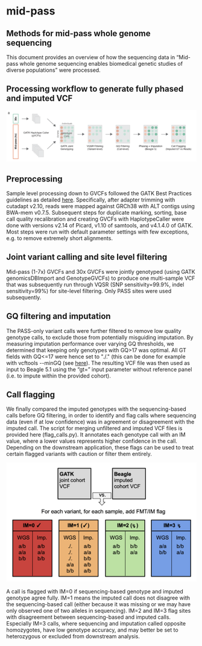 # mid-pass

## Methods for mid-pass whole genome sequencing

This document provides an overview of how the sequencing data in  “Mid-pass whole genome sequencing enables biomedical genetic studies of diverse populations” were processed. 

## Processing workflow to generate fully phased and imputed VCF

<img src="workflow.png" alt="Workflow overview" width="800"/>
 
 
## Preprocessing
Sample level processing down to GVCFs followed the GATK Best Practices guidelines as detailed [here](https://gatk.broadinstitute.org/hc/en-us/articles/360035535932-Germline-short-variant-discovery-SNPs-Indels-). Specifically, after adapter trimming with cutadapt v2.10, reads were mapped against GRCh38 with ALT contigs using BWA-mem v0.7.5. Subsequent steps for duplicate marking, sorting, base call quality recalibration and creating GVCFs with HaplotypeCaller were done with versions v2.14 of Picard, v1.10 of samtools, and v4.1.4.0 of GATK. Most steps were run with default parameter settings with few exceptions, e.g. to remove extremely short alignments. 

## Joint variant calling and site level filtering
Mid-pass (1-7x) GVCFs and 30x GVCFs were jointly genotyped (using GATK genomicsDBImport and GenotypeGVCFs) to produce one multi-sample VCF that was subsequently run through VQSR (SNP sensitivity=99.9%, indel sensitivity=99%) for site-level filtering. Only PASS sites were used subsequently.

## GQ filtering and imputation
The PASS-only variant calls were further filtered to remove low quality genotype calls, to exclude those from potentially misguiding imputation.  By measuring imputation performance over varying GQ thresholds, we determined that keeping only genotypes with GQ>17 was optimal. All GT fields with GQ<=17 were hence set to "./." (this can be done for example with vcftools --minGQ (see [here](https://vcftools.github.io/man_latest.html)).
The resulting VCF file was then used as input to Beagle 5.1 using the “gt=” input parameter without reference panel (i.e. to impute within the provided cohort).

## Call flagging
We finally compared the imputed genotypes with the sequencing-based calls before GQ filtering, in order to identify and flag calls where sequencing data (even if at low confidence) was in agreement or disagreement with the imputed call. The script for merging unfiltered and imputed VCF files is provided here (flag_calls.py). It annotates each genotype call with an IM value, where a lower values represents higher confidence in the call. Depending on the downstream application, these flags can be used to treat certain flagged variants with caution or filter them entirely. 

<img src="IMflagging.png" alt="IM flagging overview" width="600"/>

A call is flagged with IM=0 if sequencing-based genotype and imputed genotype agree fully. IM=1 means the imputed call does not disagree with the sequencing-based call (either because it was missing or we may have only observed one of two alleles in sequencing). IM=2 and IM=3 flag sites with disagreement between sequencing-based and imputed calls. Especially IM=3 calls, where sequencing and imputation called opposite homozygotes, have low genotype accuracy, and may better be set to heterozygous or excluded from downstream analysis. 

